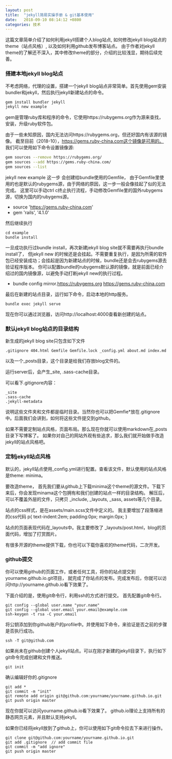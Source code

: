 ```yaml
---
layout: post
title:  "jekyll简易实操手册 & git基本使用"
date:   2018-09-10 08:14:12 +0800
categories: 技术 
---
```


这篇文章简单介绍了如何利用jekyll搭建个人blog站点, 如何修改jekyll blog站点的theme（站点风格）, 以及如何利用github发布博客站点。
由于作者对jekyll theme的了解还不深入，其中修改theme的部分，介绍的比较浅显，期待后续完善。 

### 搭建本地jekyll blog站点
不考虑网络，代理的设置，搭建一个jekyll blog站点非常简单。首先使用gem安装bundler和jekyll，然后执行jekyll新建站点的命令。
```bash
gem install bundler jekyll
jekyll new example 
```
gem是管理ruby库和程序的命令，它使用https://rubygems.org作为源来查找，安装，升级ruby软件包。

由于一些未知原因，国内无法访问https://rubygems.org，但还好国内有该源的镜像。
截至目前（2018-10），https://gems.ruby-china.com这个镜像是可用的。
我们可以使用如下命令设置镜像源:
```bash
gem sources --remove https://rubygems.org/
gem sources --add https://gems.ruby-china.com/
gem sources --list
```

jekyll new example 这一步
会创建给bundle使用的Gemfile， 由于Gemfile里使用的也是默认的rubygems源，由于网络的原因，这一步一般会像挂起了似的无法完成。
这里可以手动ctrl c终止执行流程，手动修改Gemfile里的国外rubygems源，切换为国内的rubygems源。

* source 'https://gems.ruby-china.com'
* gem 'rails', '4.1.0'

然后继续执行
```
cd example 
bundle install
```

一旦成功执行过bundle install，再次新建jekyll blog site就不需要再执行bundle install了，
但jekyll new 的时候还是会挂起。不需要重复执行，是因为所需的软件包已经安装成功；会挂起是因为新建站点的时候，bundle还是会去rubygems源去验证程序版本。
你可以配置bundle的rubygems默认源的镜像，就是前面已经介绍过的国内镜像源，以避免手动打断jekyll new的执行过程。
* bundle config mirror.https://rubygems.org https://gems.ruby-china.com

最后在新建的站点目录，运行如下命令，启动本地的http服务。
```
bundle exec jekyll serve
```
现在你可以通过浏览器，访问http://localhost:4000查看新创建的站点。
### 默认jekyll blog站点的目录结构 
新生成的jekyll blog site只包含如下文件
```
.gitignore 404.html Gemfile Gemfile.lock _config.yml about.md index.md
```

以及一个_posts目录，这个目录是给我们存放blog文件的。

运行server后，会产生_site, .sass-cache目录。

可以看下.gitignore内容：
```
_site
.sass-cache
.jekyll-metadata
```
说明这些文件夹和文件都是临时目录。当然你也可以把Gemfie*放在.gitignore中。后面我们会讲到，如何将这些文件提交到github。

如果不需要定制站点风格，页面布局。那么现在你就可以使用markdown在_posts目录下写博客了。
如果你对自己的网站外观有些追求，那么我们就开始做手改造jekyll的站点风格吧。

### 定制jekyll站点风格

默认的，jekyll站点使用_config.yml进行配置。查看该文件，默认使用的站点风格是theme: minima。

要改造theme，
首先我们要从github上下载minima这个theme的源文件。下载下来后，你会发现minama这个包拥有和我们创建的站点一样的目录结构。
解压后，可以不覆盖外层的文件，只拷贝
_include, _layouts, _sass, assets等几个目录。

站点的css样式，是在assets/main.scss文件中定义的。
我主要增加了段落缩进的css代码
p{ text-indent:2em; padding:0px; margin:0px; }

站点的页面表现代码在_layouts中。我主要修改了
_layouts/post.html，blog的页面代码，增加了打赏图片。

有很多开源的theme提供下载，你也可以下载你喜欢的theme代码，二次开发。

### github提交

你可以使用github的页面工作，或者任何工具，将你的站点提交到yourname.github.io.git项目，
就完成了你站点的发布。完成发布后，你就可以访问http://yourname.github.io看下效果了。

下面介绍的是，使用git命令行，利用ssh的方式进行提交。 
首先配置git命令行。
```
git config --global user.name "your.name"
git config --global user.email your.email@example.com
ssh-keygen -t rsa -C your.email
```
将公钥添加到你github账户的profile中。并使用如下命令，来验证是否之前的步骤是否执行成功。
```
ssh -T git@github.com
```
如果尚未在github创建个人jekyll站点。可以在刚才新建的jekyll目录下，执行如下git命令完成创建和文件推送。

```
git init
```
确认编辑好你的.gitignore
```
git add * 
git commit -m "init"
git remote add origin git@github.com:yourname/yourname.github.io.git
git push origin master
```
现在你就可以访问yourname.github.io看下效果了。
github.io理论上支持所有的静态网页元素，并且默认支持jekyll。



如果你已经将jekyll放到了github上，你可以使用如下git命令拉去下来进行操作。
```
git clone git@github.com:yourname/yourname.github.io.git
git add .gitignore  // add commit file
git commit -m "add ignore"
git push origin master
```


